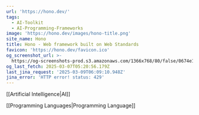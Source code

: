 ```yaml
---
url: 'https://hono.dev/'
tags:
  - AI-Toolkit
  - AI-Programming-Frameworks
image: 'https://hono.dev/images/hono-title.png'
site_name: Hono
title: Hono - Web framework built on Web Standards
favicon: 'https://hono.dev/favicon.ico'
og_screenshot_url: >-
  https://og-screenshots-prod.s3.amazonaws.com/1366x768/80/false/0674e1a25398292efd317f452338478855759c284158a73c7e5330af5a415d10.jpeg
og_last_fetch: 2025-03-07T05:20:56.179Z
last_jina_request: '2025-03-09T06:09:10.948Z'
jina_error: 'HTTP error! status: 429'
---
```

[[Artificial Intelligence|AI]]

[[Programming Languages|Programming Language]]
